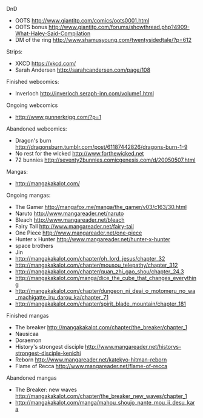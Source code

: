 
DnD
- OOTS http://www.giantitp.com/comics/oots0001.html
- OOTS bonus http://www.giantitp.com/forums/showthread.php?4909-What-Haley-Said-Compilation
- DM of the ring http://www.shamusyoung.com/twentysidedtale/?p=612


Strips:
- XKCD https://xkcd.com/
- Sarah Andersen http://sarahcandersen.com/page/108


Finished webcomics:
- Inverloch http://inverloch.seraph-inn.com/volume1.html

Ongoing webcomics
- http://www.gunnerkrigg.com/?p=1

Abandoned webcomics:
- Dragon's burn http://dragonsburn.tumblr.com/post/61187442826/dragons-burn-1-9
- No rest for the wicked http://www.forthewicked.net
- 72 bunnies http://seventy2bunnies.comicgenesis.com/d/20050507.html


Mangas:
- http://mangakakalot.com/

Ongoing mangas:
- The Gamer http://mangafox.me/manga/the_gamer/v03/c163/30.html
- Naruto http://www.mangareader.net/naruto
- Bleach http://www.mangareader.net/bleach
- Fairy Tail http://www.mangareader.net/fairy-tail
- One Piece http://www.mangareader.net/one-piece
- Hunter x Hunter http://www.mangareader.net/hunter-x-hunter
- space brothers
- Jin
- http://mangakakalot.com/chapter/oh_lord_jesus/chapter_32
- http://mangakakalot.com/chapter/mousou_telepathy/chapter_312
- http://mangakakalot.com/chapter/quan_zhi_gao_shou/chapter_24.3
- http://mangakakalot.com/manga/dice_the_cube_that_changes_everything
- http://mangakakalot.com/chapter/dungeon_ni_deai_o_motomeru_no_wa_machigatte_iru_darou_ka/chapter_71
- http://mangakakalot.com/chapter/spirit_blade_mountain/chapter_181


Finished mangas
- The breaker http://mangakakalot.com/chapter/the_breaker/chapter_1
- Nausicaa
- Doraemon
- History's strongest disciple http://www.mangareader.net/historys-strongest-disciple-kenichi
- Reborn http://www.mangareader.net/katekyo-hitman-reborn
- Flame of Recca http://www.mangareader.net/flame-of-recca


Abandoned mangas
- The Breaker: new waves http://mangakakalot.com/chapter/the_breaker_new_waves/chapter_1
- http://mangakakalot.com/manga/mahou_shoujo_nante_mou_ii_desu_kara

